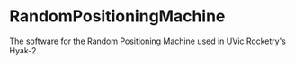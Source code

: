 # RandomPositioningMachine
The software for the Random Positioning Machine used in UVic Rocketry's Hyak-2.
